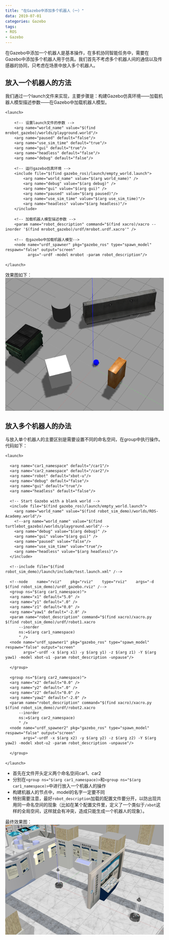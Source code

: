 ```yaml
---
title: "在Gazebo中添加多个机器人（一）"
data: 2019-07-01
categories: Gazebo
tags:
- ROS
- Gazebo
---
```


在Gazebo中添加一个机器人是基本操作，在多机协同智能任务中，需要在Gazebo中添加多个机器人用于仿真。我们首先不考虑多个机器人间的通信以及传感器的协同，只考虑在场景中放入多个机器人。

<!-- more -->

## 放入一个机器人的方法
我们通过一个launch文件来实现，主要步骤是：构建Gazebo仿真环境——加载机器人模型描述参数——在Gazebo中加载机器人模型。
```
<launch>

    <!-- 设置launch文件的参数 -->
    <arg name="world_name" value="$(find mrobot_gazebo)/worlds/playground.world"/>
    <arg name="paused" default="false"/>
    <arg name="use_sim_time" default="true"/>
    <arg name="gui" default="true"/>
    <arg name="headless" default="false"/>
    <arg name="debug" default="false"/>

    <!-- 运行gazebo仿真环境 -->
    <include file="$(find gazebo_ros)/launch/empty_world.launch">
        <arg name="world_name" value="$(arg world_name)" />
        <arg name="debug" value="$(arg debug)" />
        <arg name="gui" value="$(arg gui)" />
        <arg name="paused" value="$(arg paused)"/>
        <arg name="use_sim_time" value="$(arg use_sim_time)"/>
        <arg name="headless" value="$(arg headless)"/>
    </include>

    <!-- 加载机器人模型描述参数 -->
    <param name="robot_description" command="$(find xacro)/xacro --inorder '$(find mrobot_gazebo)/urdf/mrobot.urdf.xacro'" /> 

    <!-- 在gazebo中加载机器人模型-->
    <node name="urdf_spawner" pkg="gazebo_ros" type="spawn_model" respawn="false" output="screen"
          args="-urdf -model mrobot -param robot_description"/> 

</launch>
```
效果图如下：  
![](../images/blogs/2019-07-01-1.png)

## 放入多个机器人的办法
与放入单个机器人的主要区别是需要设置不同的命名空间，在group中执行操作。代码如下：
```
<launch>
  
  <arg name="car1_namespace" default="/car1"/>
  <arg name="car2_namespace" default="/car2"/>
  <arg name="robot" default="xbot-u"/>
  <arg name="debug" default="false"/>
  <arg name="gui" default="true"/>
  <arg name="headless" default="false"/>

  <!-- Start Gazebo with a blank world -->
  <include file="$(find gazebo_ros)/launch/empty_world.launch">
    <arg name="world_name" value="$(find robot_sim_demo)/worlds/ROS-Academy.world"/>
    <!--arg name="world_name" value="$(find turtlebot_gazebo)/worlds/playground.world"/-->
    <arg name="debug" value="$(arg debug)" />
    <arg name="gui" value="$(arg gui)" />
    <arg name="paused" value="false"/>
    <arg name="use_sim_time" value="true"/>
    <arg name="headless" value="$(arg headless)"/>
  </include>

  <!--include file="$(find robot_sim_demo)/launch/include/test.launch.xml" /-->
 
  <!--node    name="rviz"    pkg="rviz"    type="rviz"    args="-d $(find robot_sim_demo)/urdf_gazebo.rviz" /-->
  <group ns="$(arg car1_namespace)">
  <arg name="x1" default="5.0" />
  <arg name="y1" default=".0" />
  <arg name="z1" default="0.0" />
  <arg name="yaw1" default="-2.0" />
  <param name="robot_description" command="$(find xacro)/xacro.py $(find robot_sim_demo)/urdf/robot1.xacro
      --inorder
      ns:=$(arg car1_namespace)
      " />
  <node name="urdf_spawner1" pkg="gazebo_ros" type="spawn_model" respawn="false" output="screen"
        args="-urdf -x $(arg x1) -y $(arg y1) -z $(arg z1) -Y $(arg yaw1) -model xbot-u1 -param robot_description -unpause"/>

  </group>

  <group ns="$(arg car2_namespace)">
  <arg name="x2" default="0.0" />
  <arg name="y2" default=".0" />
  <arg name="z2" default="0.0" />
  <arg name="yaw2" default="-2.0" />
  <param name="robot_description" command="$(find xacro)/xacro.py $(find robot_sim_demo)/urdf/robot2.xacro
      --inorder
      ns:=$(arg car2_namespace)
      " />
  <node name="urdf_spawner2" pkg="gazebo_ros" type="spawn_model" respawn="false" output="screen"
        args="-urdf -x $(arg x2) -y $(arg y2) -z $(arg z2) -Y $(arg yaw2) -model xbot-u2 -param robot_description -unpause"/>

  </group>

</launch>
```
- 首先在文件开头定义两个命名空间car1、car2
- 分别在`<group ns="$(arg car1_namespace)>`和`<group ns="$(arg car1_namespace)>`中进行放入一个机器人的操作
- 构建机器人的节点中，model的名字一定要不同
- 特别需要注意，最好`robot_description`加载的配置文件要分开，以防出现共用同一命名空间的现象（比如在某个配置文件里，定义了一个类似于`/xbot`这样的全局空间，这样就会有冲突，造成只能生成一个机器人的现象）。

最终效果图：  
![](../images/blogs/2019-07-01-2.png)

